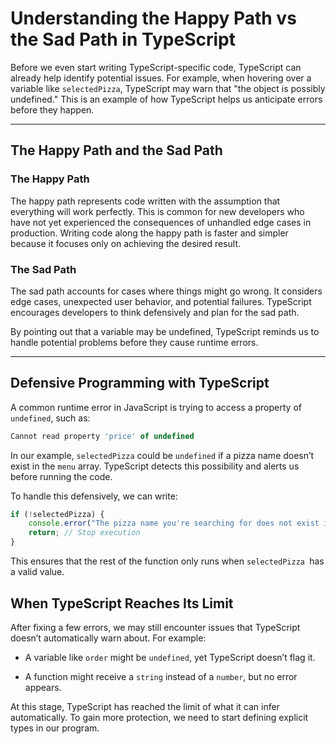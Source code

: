 # Understanding the Happy Path vs the Sad Path in TypeScript

Before we even start writing TypeScript-specific code, TypeScript can already help identify potential issues.
For example, when hovering over a variable like `selectedPizza`, TypeScript may warn that "the object is possibly undefined."
This is an example of how TypeScript helps us anticipate errors before they happen.

---

## The Happy Path and the Sad Path

### The Happy Path

The happy path represents code written with the assumption that everything will work perfectly.
This is common for new developers who have not yet experienced the consequences of unhandled edge cases in production.
Writing code along the happy path is faster and simpler because it focuses only on achieving the desired result.

### The Sad Path

The sad path accounts for cases where things might go wrong.
It considers edge cases, unexpected user behavior, and potential failures.
TypeScript encourages developers to think defensively and plan for the sad path.

By pointing out that a variable may be undefined, TypeScript reminds us to handle potential problems before they cause runtime errors.

---

## Defensive Programming with TypeScript

A common runtime error in JavaScript is trying to access a property of `undefined`, such as:

```js
Cannot read property 'price' of undefined
```

In our example, `selectedPizza` could be `undefined` if a pizza name doesn’t exist in the `menu` array.
TypeScript detects this possibility and alerts us before running the code.

To handle this defensively, we can write:

```js
if (!selectedPizza) {
	console.error("The pizza name you're searching for does not exist in the menu.");
	return; // Stop execution
}
```

This ensures that the rest of the function only runs when `selectedPizza `has a valid value.

## When TypeScript Reaches Its Limit

After fixing a few errors, we may still encounter issues that TypeScript doesn’t automatically warn about.
For example:

- A variable like `order` might be `undefined`, yet TypeScript doesn’t flag it.

- A function might receive a `string` instead of a `number`, but no error appears.

At this stage, TypeScript has reached the limit of what it can infer automatically.
To gain more protection, we need to start defining explicit types in our program.
